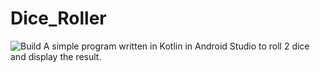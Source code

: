 # Dice_Roller
![Build](https://github.com/XenioxYT/dice_roller/actions/workflows/build-app.yml/badge.svg)
A simple program written in Kotlin in Android Studio to roll 2 dice and display the result.
